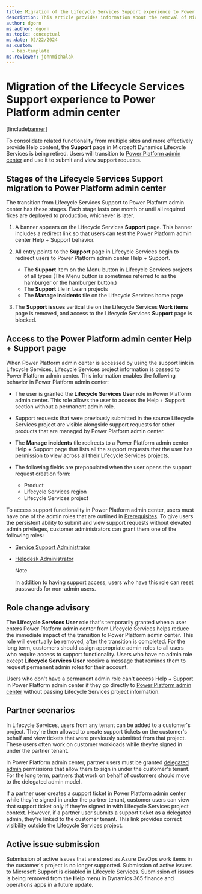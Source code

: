```yaml
---
title: Migration of the Lifecycle Services Support experience to Power Platform admin center
description: This article provides information about the removal of Microsoft Dynamics Lifecycle Services Support and migration to Power Platform admin center.
author: dgorn
ms.author: dgorn
ms.topic: conceptual 
ms.date: 02/22/2024
ms.custom: 
  - bap-template
ms.reviewer: johnmichalak
---
```


# Migration of the Lifecycle Services Support experience to Power Platform admin center

[!include[banner](../includes/banner.md)]

To consolidate related functionality from multiple sites and more effectively provide Help content, the **Support** page in Microsoft Dynamics Lifecycle Services is being retired. Users will transition to [Power Platform admin center](/power-platform/admin/admin-documentation) and use it to submit and view support requests.

## Stages of the Lifecycle Services Support migration to Power Platform admin center

The transition from Lifecycle Services Support to Power Platform admin center has these stages. Each stage lasts one month or until all required fixes are deployed to production, whichever is later.

1. A banner appears on the Lifecycle Services **Support** page. This banner includes a redirect link so that users can test the Power Platform admin center Help \+ Support behavior.
1. All entry points to the **Support** page in Lifecycle Services begin to redirect users to Power Platform admin center Help \+ Support.

    - The **Support** item on the Menu button in Lifecycle Services projects of all types (The Menu button is sometimes referred to as the hamburger or the hamburger button.)
    - The **Support** tile in Learn projects
    - The **Manage incidents** tile on the Lifecycle Services home page

1. The **Support issues** vertical tile on the Lifecycle Services **Work items** page is removed, and access to the Lifecycle Services **Support** page is blocked.

## Access to the Power Platform admin center Help + Support page

When Power Platform admin center is accessed by using the support link in Lifecycle Services, Lifecycle Services project information is passed to Power Platform admin center. This information enables the following behavior in Power Platform admin center:

- The user is granted the **Lifecycle Services User** role in Power Platform admin center. This role allows the user to access the Help \+ Support section without a permanent admin role.
- Support requests that were previously submitted in the source Lifecycle Services project are visible alongside support requests for other products that are managed by Power Platform admin center.
- The **Manage incidents** tile redirects to a Power Platform admin center Help \+ Support page that lists all the support requests that the user has permission to view across all their Lifecycle Services projects.
- The following fields are prepopulated when the user opens the support request creation form:

    - Product
    - Lifecycle Services region
    - Lifecycle Services project

To access support functionality in Power Platform admin center, users must have one of the admin roles that are outlined in [Prerequisites](/power-platform/admin/get-help-support#prerequisites). To give users the persistent ability to submit and view support requests without elevated admin privileges, customer administrators can grant them one of the following roles:

- [Service Support Administrator](/entra/identity/role-based-access-control/permissions-reference#service-support-administrator)
- [Helpdesk Administrator](/entra/identity/role-based-access-control/permissions-reference#helpdesk-administrator)

    > [!NOTE]
    > In addition to having support access, users who have this role can reset passwords for non-admin users.

## Role change advisory

The **Lifecycle Services User** role that's temporarily granted when a user enters Power Platform admin center from Lifecycle Services helps reduce the immediate impact of the transition to Power Platform admin center. This role will eventually be removed, after the transition is completed. For the long term, customers should assign appropriate admin roles to all users who require access to support functionality. Users who have no admin role except **Lifecycle Services User** receive a message that reminds them to request permanent admin roles for their account.

Users who don't have a permanent admin role can't access Help \+ Support in Power Platform admin center if they go directly to [Power Platform admin center](/power-platform/admin/admin-documentation) without passing Lifecycle Services project information.

## Partner scenarios

In Lifecycle Services, users from any tenant can be added to a customer's project. They're then allowed to create support tickets on the customer's behalf and view tickets that were previously submitted from that project. These users often work on customer workloads while they're signed in under the partner tenant.

In Power Platform admin center, partner users must be granted [delegated admin](/power-platform/admin/for-partners-delegated-administrator?wt.mc_id=Power%20Platform%20admin%20center_inproducthelp_ghp) permissions that allow them to sign in under the customer's tenant. For the long term, partners that work on behalf of customers should move to the delegated admin model.

If a partner user creates a support ticket in Power Platform admin center while they're signed in under the partner tenant, customer users can view that support ticket only if they're signed in with Lifecycle Services project context. However, if a partner user submits a support ticket as a delegated admin, they're linked to the customer tenant. This link provides correct visibility outside the Lifecycle Services project.

## Active issue submission

Submission of active issues that are stored as Azure DevOps work items in the customer's project is no longer supported. Submission of active issues to Microsoft Support is disabled in Lifecycle Services. Submission of issues is being removed from the **Help** menu in Dynamics 365 finance and operations apps in a future update.
